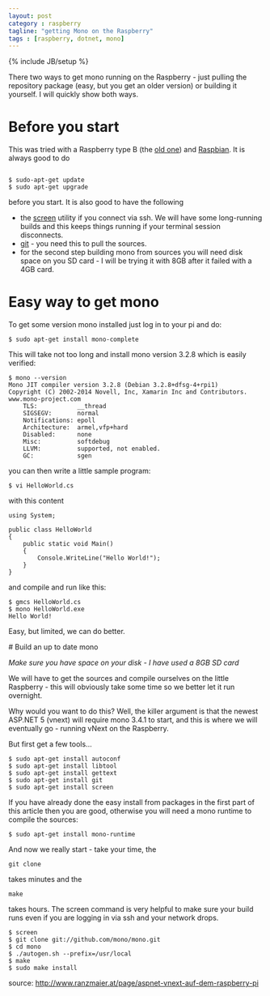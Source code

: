 ```yaml
---
layout: post
category : raspberry
tagline: "getting Mono on the Raspberry"
tags : [raspberry, dotnet, mono]
---
```

{% include JB/setup %}


There two ways to get mono running on the Raspberry - just pulling
the repository package (easy, but you get an older version) or building it
yourself. I will quickly show both ways.

# Before you start

This was tried with a Raspberry type B (the [old
one](http://www.raspberrypi.org/products/model-b/)) and
[Raspbian](http://raspbian.org/). It is always good to do

```

$ sudo-apt-get update
$ sudo apt-get upgrade
```

before you start. It is also good to have the following

- the
[screen](http://www.rackaid.com/blog/linux-screen-tutorial-and-how-to/)
utility if you connect via ssh. We will have some
long-running builds and this keeps things running if your terminal
session disconnects.
- [git](http://git-scm.com/) - you need this to pull the sources. 
- for the second step building mono from sources you will need disk
space on you SD card - I will be trying it with 8GB after it failed
with a 4GB card.

# Easy way to get mono

To get some version mono installed just log in to your pi and do: 

```
$ sudo apt-get install mono-complete
```


This will take not too long and install mono version 3.2.8 which is easily verified: 

```
$ mono --version
Mono JIT compiler version 3.2.8 (Debian 3.2.8+dfsg-4+rpi1)
Copyright (C) 2002-2014 Novell, Inc, Xamarin Inc and Contributors. www.mono-project.com
	TLS:           __thread
	SIGSEGV:       normal
	Notifications: epoll
	Architecture:  armel,vfp+hard
	Disabled:      none
	Misc:          softdebug 
	LLVM:          supported, not enabled.
	GC:            sgen
```

you can then write a little sample program: 

```
$ vi HelloWorld.cs
```

with this content 

```
using System;
 
public class HelloWorld
{
    public static void Main()
    {
        Console.WriteLine("Hello World!");
    }
}
```

and compile and run like this: 

```
$ gmcs HelloWorld.cs
$ mono HelloWorld.exe
Hello World! 
```

Easy, but limited, we can do better.

# Build an up to date mono

*Make sure you have space on your disk - I have used a 8GB SD card*

We will have to get the sources and compile ourselves on the little
Raspberry - this will obviously take some time so we better let it
run overnight.

Why would you want to do this? Well, the killer argument is that the newest
ASP.NET 5 (vnext) will require mono 3.4.1 to start, and this is
where we will eventually go - running vNext on the Raspberry.

But first get a few tools...

```
$ sudo apt-get install autoconf
$ sudo apt-get install libtool
$ sudo apt-get install gettext
$ sudo apt-get install git
$ sudo apt-get install screen
```

If you have already done the easy install from packages in the first part of this article then
you are good, otherwise you will need a mono runtime to compile the
sources:

```
$ sudo apt-get install mono-runtime
```

And now we really start - take your time, the 
```
git clone

```
 takes minutes and
the 
```
make

```
 takes hours. The screen command is very helpful to make
sure your build runs even if you are logging in via ssh and your
network drops.

```
$ screen
$ git clone git://github.com/mono/mono.git
$ cd mono
$ ./autogen.sh --prefix=/usr/local
$ make 
$ sudo make install
```


source: http://www.ranzmaier.at/page/aspnet-vnext-auf-dem-raspberry-pi

